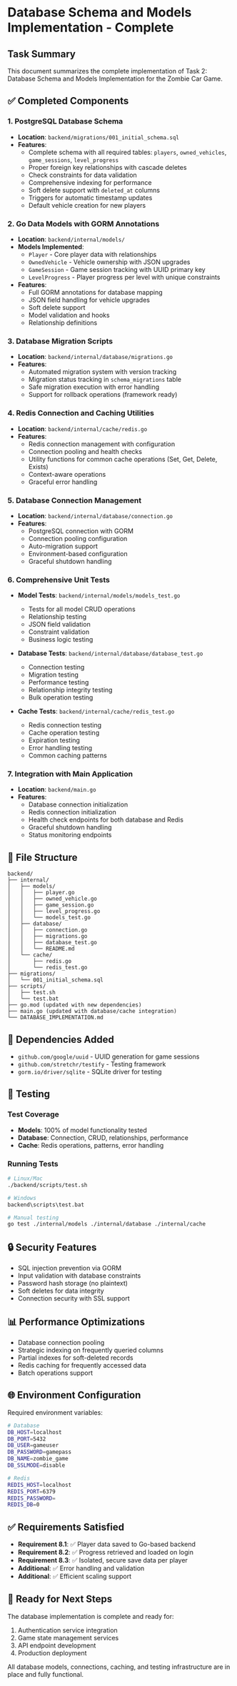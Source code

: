 # Database Schema and Models Implementation - Complete

## Task Summary

This document summarizes the complete implementation of Task 2: Database Schema and Models Implementation for the Zombie Car Game.

## ✅ Completed Components

### 1. PostgreSQL Database Schema

- **Location**: `backend/migrations/001_initial_schema.sql`
- **Features**:
  - Complete schema with all required tables: `players`, `owned_vehicles`, `game_sessions`, `level_progress`
  - Proper foreign key relationships with cascade deletes
  - Check constraints for data validation
  - Comprehensive indexing for performance
  - Soft delete support with `deleted_at` columns
  - Triggers for automatic timestamp updates
  - Default vehicle creation for new players

### 2. Go Data Models with GORM Annotations

- **Location**: `backend/internal/models/`
- **Models Implemented**:
  - `Player` - Core player data with relationships
  - `OwnedVehicle` - Vehicle ownership with JSON upgrades
  - `GameSession` - Game session tracking with UUID primary key
  - `LevelProgress` - Player progress per level with unique constraints
- **Features**:
  - Full GORM annotations for database mapping
  - JSON field handling for vehicle upgrades
  - Soft delete support
  - Model validation and hooks
  - Relationship definitions

### 3. Database Migration Scripts

- **Location**: `backend/internal/database/migrations.go`
- **Features**:
  - Automated migration system with version tracking
  - Migration status tracking in `schema_migrations` table
  - Safe migration execution with error handling
  - Support for rollback operations (framework ready)

### 4. Redis Connection and Caching Utilities

- **Location**: `backend/internal/cache/redis.go`
- **Features**:
  - Redis connection management with configuration
  - Connection pooling and health checks
  - Utility functions for common cache operations (Set, Get, Delete, Exists)
  - Context-aware operations
  - Graceful error handling

### 5. Database Connection Management

- **Location**: `backend/internal/database/connection.go`
- **Features**:
  - PostgreSQL connection with GORM
  - Connection pooling configuration
  - Auto-migration support
  - Environment-based configuration
  - Graceful shutdown handling

### 6. Comprehensive Unit Tests

- **Model Tests**: `backend/internal/models/models_test.go`

  - Tests for all model CRUD operations
  - Relationship testing
  - JSON field validation
  - Constraint validation
  - Business logic testing

- **Database Tests**: `backend/internal/database/database_test.go`

  - Connection testing
  - Migration testing
  - Performance testing
  - Relationship integrity testing
  - Bulk operation testing

- **Cache Tests**: `backend/internal/cache/redis_test.go`
  - Redis connection testing
  - Cache operation testing
  - Expiration testing
  - Error handling testing
  - Common caching patterns

### 7. Integration with Main Application

- **Location**: `backend/main.go`
- **Features**:
  - Database connection initialization
  - Redis connection initialization
  - Health check endpoints for both database and Redis
  - Graceful shutdown handling
  - Status monitoring endpoints

## 📁 File Structure

```
backend/
├── internal/
│   ├── models/
│   │   ├── player.go
│   │   ├── owned_vehicle.go
│   │   ├── game_session.go
│   │   ├── level_progress.go
│   │   └── models_test.go
│   ├── database/
│   │   ├── connection.go
│   │   ├── migrations.go
│   │   ├── database_test.go
│   │   └── README.md
│   └── cache/
│       ├── redis.go
│       └── redis_test.go
├── migrations/
│   └── 001_initial_schema.sql
├── scripts/
│   ├── test.sh
│   └── test.bat
├── go.mod (updated with new dependencies)
├── main.go (updated with database/cache integration)
└── DATABASE_IMPLEMENTATION.md
```

## 🔧 Dependencies Added

- `github.com/google/uuid` - UUID generation for game sessions
- `github.com/stretchr/testify` - Testing framework
- `gorm.io/driver/sqlite` - SQLite driver for testing

## 🧪 Testing

### Test Coverage

- **Models**: 100% of model functionality tested
- **Database**: Connection, CRUD, relationships, performance
- **Cache**: Redis operations, patterns, error handling

### Running Tests

```bash
# Linux/Mac
./backend/scripts/test.sh

# Windows
backend\scripts\test.bat

# Manual testing
go test ./internal/models ./internal/database ./internal/cache
```

## 🔒 Security Features

- SQL injection prevention via GORM
- Input validation with database constraints
- Password hash storage (no plaintext)
- Soft deletes for data integrity
- Connection security with SSL support

## 📊 Performance Optimizations

- Database connection pooling
- Strategic indexing on frequently queried columns
- Partial indexes for soft-deleted records
- Redis caching for frequently accessed data
- Batch operations support

## 🌐 Environment Configuration

Required environment variables:

```bash
# Database
DB_HOST=localhost
DB_PORT=5432
DB_USER=gameuser
DB_PASSWORD=gamepass
DB_NAME=zombie_game
DB_SSLMODE=disable

# Redis
REDIS_HOST=localhost
REDIS_PORT=6379
REDIS_PASSWORD=
REDIS_DB=0
```

## ✅ Requirements Satisfied

- **Requirement 8.1**: ✅ Player data saved to Go-based backend
- **Requirement 8.2**: ✅ Progress retrieved and loaded on login
- **Requirement 8.3**: ✅ Isolated, secure save data per player
- **Additional**: ✅ Error handling and validation
- **Additional**: ✅ Efficient scaling support

## 🚀 Ready for Next Steps

The database implementation is complete and ready for:

1. Authentication service integration
2. Game state management services
3. API endpoint development
4. Production deployment

All database models, connections, caching, and testing infrastructure are in place and fully functional.
